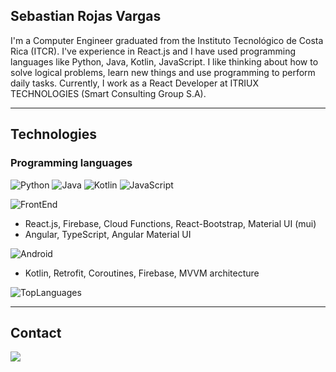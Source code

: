 ## Sebastian Rojas Vargas

I'm a Computer Engineer graduated from the Instituto Tecnológico de Costa Rica (ITCR).
I've experience in React.js and I have used programming languages like Python, Java, Kotlin, JavaScript. I like thinking about how to solve logical problems, learn new things and use programming to perform daily tasks.
Currently, I work as a React Developer at ITRIUX TECHNOLOGIES (Smart Consulting Group S.A).

---

## Technologies

### Programming languages

![Python](https://img.shields.io/badge/Python-3776AB?style=for-the-badge&logo=python&logoColor=white)
![Java](https://img.shields.io/badge/Java-ED8B00?style=for-the-badge&logo=java&logoColor=white&labelColor=f89820)
![Kotlin](https://img.shields.io/badge/Kotlin-0098cd?style=for-the-badge&logo=kotlin&logoColor=white)
![JavaScript](https://img.shields.io/badge/JavaScript-323330?style=for-the-badge&logo=javascript&logoColor=F7DF1E)

![FrontEnd](https://img.shields.io/badge/FrontEnd_Development-323330?style=for-the-badge&logo=react&logoColor)

- React.js, Firebase, Cloud Functions, React-Bootstrap, Material UI (mui)
- Angular, TypeScript, Angular Material UI

![Android](https://img.shields.io/badge/Android_Development-3DDC84?style=for-the-badge&logo=android&logoColor=white&labelColor)

- Kotlin, Retrofit, Coroutines, Firebase, MVVM architecture

![TopLanguages](https://github-readme-stats.vercel.app/api/top-langs/?username=SebastianRV26&layout=compact&theme=material-palenight)

---

## Contact

<a href="https://www.linkedin.com/in/sebastian-rojas-vargas/">
<img src="https://img.shields.io/badge/LinkedIn-blue?style=flat&logo=linkedin&labelColor=blue">
</a>
